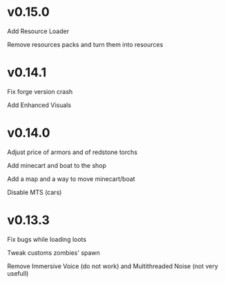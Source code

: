 # v0.15.0

Add Resource Loader

Remove resources packs and turn them into resources

# v0.14.1

Fix forge version crash

Add Enhanced Visuals

# v0.14.0

Adjust price of armors and of redstone torchs

Add minecart and boat to the shop

Add a map and a way to move minecart/boat

Disable MTS (cars)

# v0.13.3

Fix bugs while loading loots

Tweak customs zombies' spawn

Remove Immersive Voice (do not work) and Multithreaded Noise (not very usefull)
